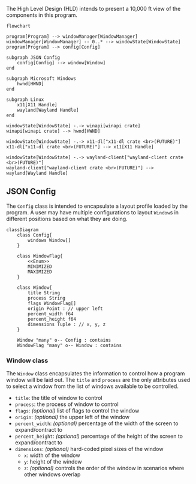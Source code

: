 The High Level Design (HLD) intends to present a 10,000 ft view of the components in this program.

```mermaid
flowchart

program[Program] --> windowManager[WindowManager]
windowManager[WindowManager] -- 0..* --> windowState[WindowState]
program[Program] --> config[Config]

subgraph JSON Config
    config[Config] --> window[Window]
end

subgraph Microsoft Windows
    hwnd[HWND]
end

subgraph Linux
    x11[X11 Handle]
    wayland[Wayland Handle]
end

windowState[WindowState] -.-> winapi[winapi crate]
winapi[winapi crate] --> hwnd[HWND]

windowState[WindowState] -.-> x11-dl["x11-dl crate <br>(FUTURE)"]
x11-dl["x11-dl crate <br>(FUTURE)"] --> x11[X11 Handle]

windowState[WindowState] -.-> wayland-client["wayland-client crate <br>(FUTURE)"]
wayland-client["wayland-client crate <br>(FUTURE)"] --> wayland[Wayland Handle]
```

## JSON Config

The `Config` class is intended to encapsulate a layout profile loaded by the program.
A user may have multiple configurations to layout `Window`s in different positions based on what they are doing.

```mermaid
classDiagram
    class Config{
        windows Window[]
    }

    class WindowFlag{
        <<Enum>>
        MINIMIZED
        MAXIMIZED
    }

    class Window{
        title String
        process String
        flags WindowFlag[]
        origin Point : // upper left
        percent_width f64
        percent_height f64
        dimensions Tuple : // x, y, z
    }

    Window "many" o-- Config : contains
    WindowFlag "many" o-- Window : contains
```

### Window class

The `Window` class encapsulates the information to control how a program window will be laid out.
The `title` and `process` are the only attributes used to select a window from the list of windows available to be controlled.

* `title`: the title of window to control
* `process`: the process of window to control
* `flags`: _(optional)_ list of flags to control the window
* `origin`: _(optional)_ the upper left of the window
* `percent_width`: _(optional)_ percentage of the width of the screen to expand/contract to
* `percent_height`: _(optional)_ percentage of the height of the screen to expand/contract to
* `dimensions`: _(optional)_ hard-coded pixel sizes of the window
    * `x`: width of the window
    * `y`: height of the window
    * `z`: _(optional)_ controls the order of the window in scenarios where other windows overlap
